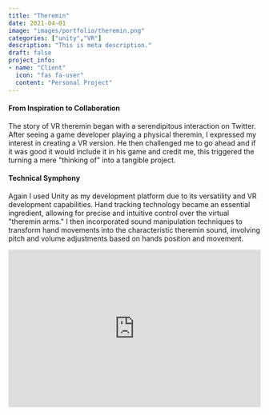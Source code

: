 ```yaml
---
title: "Theremin"
date: 2021-04-01
image: "images/portfolio/theremin.png"
categories: ["unity","VR"]
description: "This is meta description."
draft: false
project_info:
- name: "Client"
  icon: "fas fa-user"
  content: "Personal Project"
---
```

#### From Inspiration to Collaboration

The story of VR theremin began with a serendipitous interaction on Twitter. After seeing a game developer playing a physical theremin, I expressed my interest in creating a VR version. He then challenged me to go ahead and if it was good it would include it in his game and credit me, this triggered the turning a mere "thinking of" into a tangible project.

#### Technical Symphony

Again I used Unity as my development platform due to its versatility and VR development capabilities. Hand tracking technology became an essential ingredient, allowing for precise and intuitive control over the virtual "theremin arms." I then incorporated sound manipulation techniques to transform hand movements into the characteristic theremin sound, involving pitch and volume adjustments based on hands position and movement.

<iframe width="100%" height="315" src="https://www.youtube.com/embed/XYMu-ncsmSU" title="YouTube video player" frameborder="0" allow="accelerometer; autoplay; clipboard-write; encrypted-media; gyroscope; picture-in-picture" allowfullscreen></iframe>
